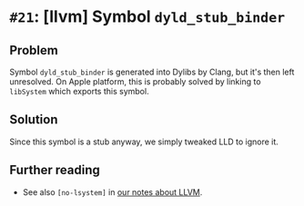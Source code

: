 # `#21`: [llvm] Symbol `dyld_stub_binder`

## Problem

Symbol `dyld_stub_binder` is generated into Dylibs by Clang, but it's then left
unresolved. On Apple platform, this is probably solved by linking to `libSystem`
which exports this symbol.

## Solution

Since this symbol is a stub anyway, we simply tweaked LLD to ignore it.

## Further reading

- See also `[no-lsystem]` in [our notes about LLVM](../llvm.md).
